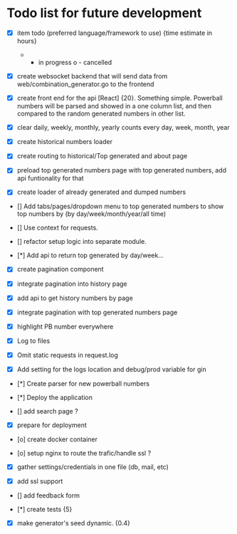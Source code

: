 # Todo list for future development
- [x] item todo (preferred language/framework to use) {time estimate in hours} 
   * - in progress
   o - cancelled 

- [x] create websocket backend that will send data from web/combination_generator.go to the frontend

- [x] create front end for the api [React] {20}. Something simple. Powerball numbers will be parsed and showed in a one column list, and then compared to the random generated numbers in other list.

- [x] clear daily, weekly, monthly, yearly counts every day, week, month, year

- [x] create historical numbers loader

- [x] create routing to historical/Top generated and about page 

- [x] preload top generated numbers page with top generated numbers, add api funtionality for that

- [x] create loader of already generated and dumped numbers

- [] Add tabs/pages/dropdown menu to top generated numbers to show top numbers by (by day/week/month/year/all time)

- [] Use context for requests.

- [] refactor setup logic into separate module. 

- [*] Add api to return top generated by day/week...

- [x] create pagination component

- [x] integrate pagination into history page

- [x] add api to get history numbers by page

- [x] integrate pagination with top generated numbers page

- [x] highlight PB number everywhere

- [x] Log to files

- [x] Omit static requests in request.log

- [x] Add setting for the logs location and debug/prod variable for gin

- [*] Create parser for new powerball numbers

- [*] Deploy the application

- [] add search page ?

- [x] prepare for deployment 

- [o] create docker container

- [o] setup nginx to route the trafic/handle ssl ?

- [x] gather settings/credentials in one file (db, mail, etc)

- [x] add ssl support 

- [] add feedback form

- [*] create tests {5} 

- [x] make generator's seed dynamic. {0.4}
